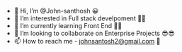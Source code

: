 - 👋 Hi, I’m @John-santhosh 😀
- 👀 I’m interested in Full stack develpoment 👨‍💻
- 🌱 I’m currently learning Front End 🧑‍💻
- 💞️ I’m looking to collaborate on Enterprise Projects 😎😎
- 📫 How to reach me - johnsantosh2@gmail.com 📩

<!---
John-santhosh/John-santhosh is a ✨ special ✨ repository because its `README.md` (this file) appears on your GitHub profile.
You can click the Preview link to take a look at your changes.
--->
